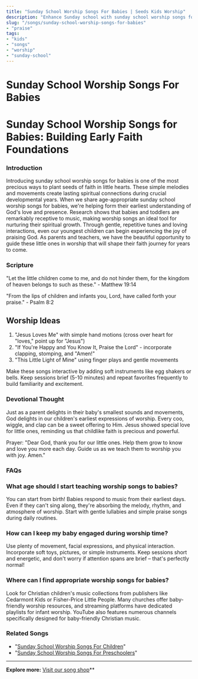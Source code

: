 ```yaml
---
title: "Sunday School Worship Songs For Babies | Seeds Kids Worship"
description: "Enhance Sunday school with sunday school worship songs for babies that teach faith through music. Educational worship resources for children."
slug: "/songs/sunday-school-worship-songs-for-babies"
- "praise"
tags:
- "kids"
- "songs"
- "worship"
- "sunday-school"
---
```


# Sunday School Worship Songs For Babies

# Sunday School Worship Songs for Babies: Building Early Faith Foundations

### Introduction
Introducing sunday school worship songs for babies is one of the most precious ways to plant seeds of faith in little hearts. These simple melodies and movements create lasting spiritual connections during crucial developmental years. When we share age-appropriate sunday school worship songs for babies, we're helping form their earliest understanding of God's love and presence. Research shows that babies and toddlers are remarkably receptive to music, making worship songs an ideal tool for nurturing their spiritual growth. Through gentle, repetitive tunes and loving interactions, even our youngest children can begin experiencing the joy of praising God. As parents and teachers, we have the beautiful opportunity to guide these little ones in worship that will shape their faith journey for years to come.

### Scripture
"Let the little children come to me, and do not hinder them, for the kingdom of heaven belongs to such as these." - Matthew 19:14

"From the lips of children and infants you, Lord, have called forth your praise." - Psalm 8:2

## Worship Ideas
1. "Jesus Loves Me" with simple hand motions (cross over heart for "loves," point up for "Jesus")
2. "If You're Happy and You Know It, Praise the Lord" - incorporate clapping, stomping, and "Amen!"
3. "This Little Light of Mine" using finger plays and gentle movements

Make these songs interactive by adding soft instruments like egg shakers or bells. Keep sessions brief (5-10 minutes) and repeat favorites frequently to build familiarity and excitement.

### Devotional Thought
Just as a parent delights in their baby's smallest sounds and movements, God delights in our children's earliest expressions of worship. Every coo, wiggle, and clap can be a sweet offering to Him. Jesus showed special love for little ones, reminding us that childlike faith is precious and powerful.

Prayer: "Dear God, thank you for our little ones. Help them grow to know and love you more each day. Guide us as we teach them to worship you with joy. Amen."

### FAQs

### What age should I start teaching worship songs to babies?
You can start from birth! Babies respond to music from their earliest days. Even if they can't sing along, they're absorbing the melody, rhythm, and atmosphere of worship. Start with gentle lullabies and simple praise songs during daily routines.

### How can I keep my baby engaged during worship time?
Use plenty of movement, facial expressions, and physical interaction. Incorporate soft toys, pictures, or simple instruments. Keep sessions short and energetic, and don't worry if attention spans are brief – that's perfectly normal!

### Where can I find appropriate worship songs for babies?
Look for Christian children's music collections from publishers like Cedarmont Kids or Fisher-Price Little People. Many churches offer baby-friendly worship resources, and streaming platforms have dedicated playlists for infant worship. YouTube also features numerous channels specifically designed for baby-friendly Christian music.

### Related Songs

- "[Sunday School Worship Songs For Children](/songs/sunday-school-worship-songs-for-children/)"
- "[Sunday School Worship Songs For Preschoolers](/songs/sunday-school-worship-songs-for-preschoolers/)"

---

**Explore more:** [Visit our song shop](https://seedskidsworship.com/shop)**

<!-- Schema Markup -->
<script type="application/ld+json">
{
  "@context": "https://schema.org",
  "@type": "MusicRecording",
  "name": "Sunday School Worship Songs For Babies",
  "byArtist": {
    "@type": "MusicGroup",
    "name": "Seeds Kids Worship"
  },
  "isFamilyFriendly": true,
  "url": "https://seedskidsworship.com/songs/sunday-school-worship-songs-for-babies/"
}
</script>